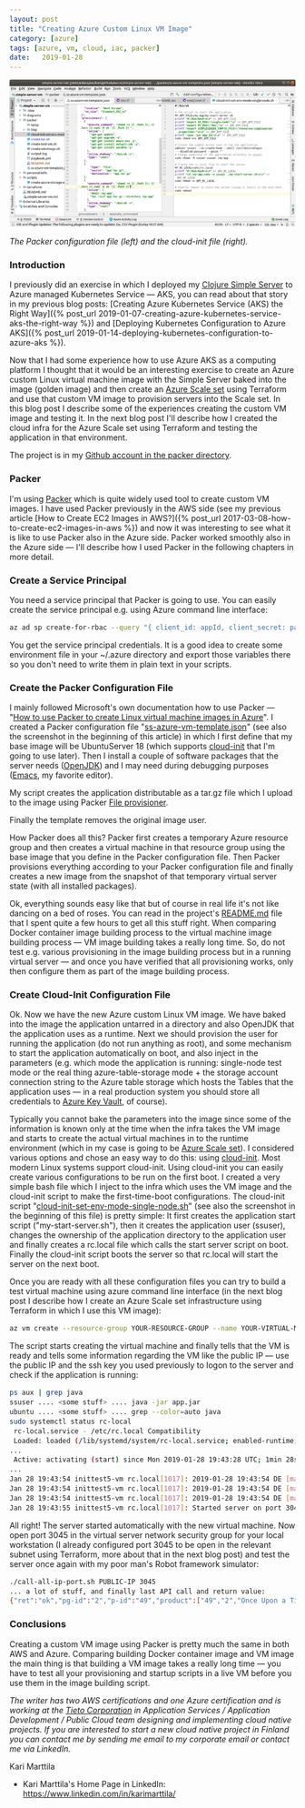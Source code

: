 ```yaml
---
layout: post
title: "Creating Azure Custom Linux VM Image"
category: [azure]
tags: [azure, vm, cloud, iac, packer]
date:	2019-01-28
---
```


![](/img/2019-01-28-creating-azure-custom-linux-vm-image_img_1.png)

*The Packer configuration file (left) and the cloud-init file (right).*

### Introduction

I previously did an exercise in which I deployed my [Clojure Simple Server](https://github.com/karimarttila/clojure/tree/master/clj-ring-cljs-reagent-demo/simple-server) to Azure managed Kubernetes Service — AKS, you can read about that story in my previous blog posts: [Creating Azure Kubernetes Service (AKS) the Right Way]({% post_url 2019-01-07-creating-azure-kubernetes-service-aks-the-right-way %}) and [Deploying Kubernetes Configuration to Azure AKS]({% post_url 2019-01-14-deploying-kubernetes-configuration-to-azure-aks %}).

Now that I had some experience how to use Azure AKS as a computing platform I thought that it would be an interesting exercise to create an Azure custom Linux virtual machine image with the Simple Server baked into the image (golden image) and then create an [Azure Scale set](https://docs.microsoft.com/en-us/azure/virtual-machine-scale-sets/overview) using Terraform and use that custom VM image to provision servers into the Scale set. In this blog post I describe some of the experiences creating the custom VM image and testing it. In the next blog post I'll describe how I created the cloud infra for the Azure Scale set using Terraform and testing the application in that environment.

The project is in my [Github account in the packer directory](https://github.com/karimarttila/azure/tree/master/simple-server-vm/packer).

### Packer

I'm using [Packer](https://www.packer.io/) which is quite widely used tool to create custom VM images. I have used Packer previously in the AWS side (see my previous article [How to Create EC2 Images in AWS?]({% post_url 2017-03-08-how-to-create-ec2-images-in-aws %}) and now it was interesting to see what it is like to use Packer also in the Azure side. Packer worked smoothly also in the Azure side — I'll describe how I used Packer in the following chapters in more detail.

### Create a Service Principal

You need a service principal that Packer is going to use. You can easily create the service principal e.g. using Azure command line interface:

```bash
az ad sp create-for-rbac --query "{ client_id: appId, client_secret: password, tenant_id: tenant }"
```

You get the service principal credentials. It is a good idea to create some environment file in your ~/.azure directory and export those variables there so you don't need to write them in plain text in your scripts.

### Create the Packer Configuration File

I mainly followed Microsoft's own documentation how to use Packer — "[How to use Packer to create Linux virtual machine images in Azure](https://docs.microsoft.com/en-us/azure/virtual-machines/linux/build-image-with-packer)". I created a Packer configuration file "[ss-azure-vm-template.json](https://github.com/karimarttila/azure/blob/master/simple-server-vm/packer/ss-azure-vm-template.json)" (see also the screenshot in the beginning of this article) in which I first define that my base image will be UbuntuServer 18 (which supports [cloud-init](https://cloudinit.readthedocs.io/en/latest/) that I'm going to use later). Then I install a couple of software packages that the server needs ([OpenJDK](http://openjdk.java.net/)) and I may need during debugging purposes ([Emacs](https://www.gnu.org/software/emacs/), my favorite editor).

My script creates the application distributable as a tar.gz file which I upload to the image using Packer [File provisioner](https://www.packer.io/docs/provisioners/file.html).

Finally the template removes the original image user.

How Packer does all this? Packer first creates a temporary Azure resource group and then creates a virtual machine in that resource group using the base image that you define in the Packer configuration file. Then Packer provisions everything according to your Packer configuration file and finally creates a new image from the snapshot of that temporary virtual server state (with all installed packages).

Ok, everything sounds easy like that but of course in real life it's not like dancing on a bed of roses. You can read in the project's [README.md](https://github.com/karimarttila/azure/blob/master/simple-server-vm/README.md) file that I spent quite a few hours to get all this stuff right. When comparing Docker container image building process to the virtual machine image building process — VM image building takes a really long time. So, do not test e.g. various provisioning in the image building process but in a running virtual server — and once you have verified that all provisioning works, only then configure them as part of the image building process.

### Create Cloud-Init Configuration File

Ok. Now we have the new Azure custom Linux VM image. We have baked into the image the application untarred in a directory and also OpenJDK that the application uses as a runtime. Next we should provision the user for running the application (do not run anything as root), and some mechanism to start the application automatically on boot, and also inject in the parameters (e.g. which mode the application is running: single-node test mode or the real thing azure-table-storage mode + the storage account connection string to the Azure table storage which hosts the Tables that the application uses — in a real production system you should store all credentials to [Azure Key Vault](https://azure.microsoft.com/en-us/services/key-vault/), of course).

Typically you cannot bake the parameters into the image since some of the information is known only at the time when the infra takes the VM image and starts to create the actual virtual machines in to the runtime environment (which in my case is going to be [Azure Scale set](https://docs.microsoft.com/en-us/azure/virtual-machine-scale-sets/overview)). I considered various options and chose an easy way to do this: using [cloud-init](https://cloudinit.readthedocs.io/en/latest/). Most modern Linux systems support cloud-init. Using cloud-init you can easily create various configurations to be run on the first boot. I created a very simple bash file which I inject to the infra which uses the VM image and the cloud-init script to make the first-time-boot configurations. The cloud-init script "[cloud-init-set-env-mode-single-node.sh](https://github.com/karimarttila/azure/blob/master/simple-server-vm/packer/cloud-init-set-env-mode-single-node.sh)" (see also the screenshot in the beginning of this file) is pretty simple: It first creates the application start script ("my-start-server.sh"), then it creates the application user (ssuser), changes the ownership of the application directory to the application user and finally creates a rc.local file which calls the start server script on boot. Finally the cloud-init script boots the server so that rc.local will start the server on the next boot.

Once you are ready with all these configuration files you can try to build a test virtual machine using azure command line interface (in the next blog post I describe how I create an Azure Scale set infrastructure using Terraform in which I use this VM image):

```bash
az vm create --resource-group YOUR-RESOURCE-GROUP --name YOUR-VIRTUAL-MACHINE-NAME --image YOUR-VM-IMAGE-NAME --custom-data ../packer/cloud-init-set-env-mode-single-node.sh --ssh-key-value [@vm_id_rsa](http://twitter.com/vm_id_rsa "Twitter profile for @vm_id_rsa").pub --vnet-name YOUR-VNET --subnet YOUR-SUBNET --admin-username YOUR-USER-NAME --location YOUR-LOCATION
```

The script starts creating the virtual machine and finally tells that the VM is ready and tells some information regarding the VM like the public IP — use the public IP and the ssh key you used previously to logon to the server and check if the application is running:

```bash
ps aux | grep java  
ssuser .... <some stuff> .... java -jar app.jar  
ubuntu .... <some stuff> .... grep --color=auto java  
sudo systemctl status rc-local  
 rc-local.service - /etc/rc.local Compatibility  
 Loaded: loaded (/lib/systemd/system/rc-local.service; enabled-runtime; vendor preset: enabled)  
...  
 Active: activating (start) since Mon 2019-01-28 19:43:28 UTC; 1min 28s ago  
...  
Jan 28 19:43:54 inittest5-vm rc.local[1017]: 2019-01-28 19:43:54 DE [main] DEBUG simpleserver.webs  
Jan 28 19:43:54 inittest5-vm rc.local[1017]: 2019-01-28 19:43:54 DE [main] DEBUG simpleserver.webs  
Jan 28 19:43:54 inittest5-vm rc.local[1017]: 2019-01-28 19:43:54 DE [main] DEBUG simpleserver.webs  
Jan 28 19:43:55 inittest5-vm rc.local[1017]: Started server on port 3045
```

All right! The server started automatically with the new virtual machine. Now open port 3045 in the virtual server network security group for your local workstation (I already configured port 3045 to be open in the relevant subnet using Terraform, more about that in the next blog post) and test the server once again with my poor man's Robot framework simulator:

```bash
./call-all-ip-port.sh PUBLIC-IP 3045  
... a lot of stuff, and finally last API call and return value:  
{"ret":"ok","pg-id":"2","p-id":"49","product":["49","2","Once Upon a Time in the West","14.4","Leone, Sergio","1968","Italy-USA","Western"]}
```

### Conclusions

Creating a custom VM image using Packer is pretty much the same in both AWS and Azure. Comparing building Docker container image and VM image the main thing is that building a VM image takes a really long time — you have to test all your provisioning and startup scripts in a live VM before you use them in the image building script.


*The writer has two AWS certifications and one Azure certification and is working at the [Tieto Corporation](https://www.tieto.com/) in Application Services / Application Development / Public Cloud team designing and implementing cloud native projects. If you are interested to start a new cloud native project in Finland you can contact me by sending me email to my corporate email or contact me via LinkedIn.*

Kari Marttila

* Kari Marttila's Home Page in LinkedIn: <https://www.linkedin.com/in/karimarttila/>
